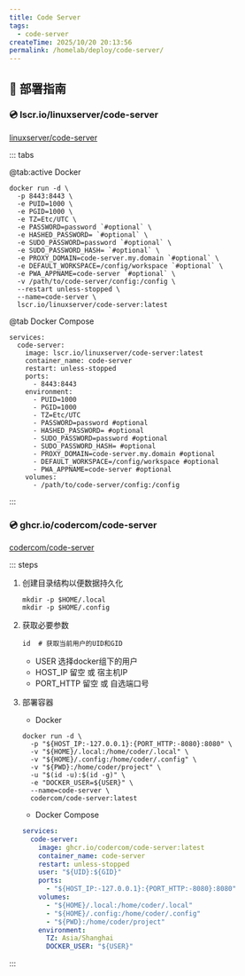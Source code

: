 ```yaml
---
title: Code Server
tags:
  - code-server
createTime: 2025/10/20 20:13:56
permalink: /homelab/deploy/code-server/
---
```


## 🚀 部署指南

### 💿 lscr.io/linuxserver/code-server

[linuxserver/code-server](https://docs.linuxserver.io/images/docker-code-server/)

::: tabs

@tab:active Docker

```shell
docker run -d \
  -p 8443:8443 \
  -e PUID=1000 \
  -e PGID=1000 \
  -e TZ=Etc/UTC \
  -e PASSWORD=password `#optional` \
  -e HASHED_PASSWORD= `#optional` \
  -e SUDO_PASSWORD=password `#optional` \
  -e SUDO_PASSWORD_HASH= `#optional` \
  -e PROXY_DOMAIN=code-server.my.domain `#optional` \
  -e DEFAULT_WORKSPACE=/config/workspace `#optional` \
  -e PWA_APPNAME=code-server `#optional` \
  -v /path/to/code-server/config:/config \
  --restart unless-stopped \
  --name=code-server \
  lscr.io/linuxserver/code-server:latest
```

@tab Docker Compose

```shell
services:
  code-server:
    image: lscr.io/linuxserver/code-server:latest
    container_name: code-server
    restart: unless-stopped
    ports:
      - 8443:8443
    environment:
      - PUID=1000
      - PGID=1000
      - TZ=Etc/UTC
      - PASSWORD=password #optional
      - HASHED_PASSWORD= #optional
      - SUDO_PASSWORD=password #optional
      - SUDO_PASSWORD_HASH= #optional
      - PROXY_DOMAIN=code-server.my.domain #optional
      - DEFAULT_WORKSPACE=/config/workspace #optional
      - PWA_APPNAME=code-server #optional
    volumes:
      - /path/to/code-server/config:/config
```

:::

### 💿 ghcr.io/codercom/code-server

[codercom/code-server](https://github.com/coder/code-server)

::: steps

1. 创建目录结构以便数据持久化

    ```shell
    mkdir -p $HOME/.local
    mkdir -p $HOME/.config
    ```

2. 获取必要参数

    ```shell
    id  # 获取当前用户的UID和GID
    ```

    - USER 选择docker组下的用户
    - HOST_IP 留空 或 宿主机IP
    - PORT_HTTP 留空 或 自选端口号

3. 部署容器

    - Docker

    ```shell
    docker run -d \
      -p "${HOST_IP:-127.0.0.1}:{PORT_HTTP:-8080}:8080" \
      -v "${HOME}/.local:/home/coder/.local" \
      -v "${HOME}/.config:/home/coder/.config" \
      -v "${PWD}:/home/coder/project" \
      -u "$(id -u):$(id -g)" \
      -e "DOCKER_USER=${USER}" \
      --name=code-server \
      codercom/code-server:latest
    ```

    - Docker Compose

    ```yaml
    services:
      code-server:
        image: ghcr.io/codercom/code-server:latest
        container_name: code-server
        restart: unless-stopped
        user: "${UID}:${GID}"
        ports:
          - "${HOST_IP:-127.0.0.1}:{PORT_HTTP:-8080}:8080"
        volumes:
          - "${HOME}/.local:/home/coder/.local"
          - "${HOME}/.config:/home/coder/.config"
          - "${PWD}:/home/coder/project"
        environment:
          TZ: Asia/Shanghai
          DOCKER_USER: "${USER}"
    ```

:::
